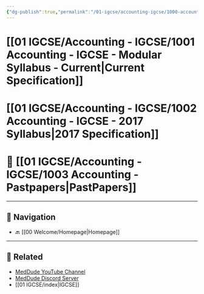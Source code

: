 ```yaml
---
{"dg-publish":true,"permalink":"/01-igcse/accounting-igcse/1000-accounting-igcse/","created":"2025-06-19T04:26:50.922+03:00","updated":"2025-06-19T04:35:05.782+03:00"}
---
```


# [[01 IGCSE/Accounting - IGCSE/1001 Accounting - IGCSE - Modular Syllabus - Current\|Current Specification]]

# [[01 IGCSE/Accounting - IGCSE/1002 Accounting - IGCSE - 2017 Syllabus\|2017 Specification]]
# 📁 [[01 IGCSE/Accounting - IGCSE/1003 Accounting - Pastpapers\|PastPapers]]

---

## 🧭 Navigation

- 🔙 [[00 Welcome/Homepage\|Homepage]]


---

## 🔗 Related

- [MedDude YouTube Channel](https://www.youtube.com/@MedDudee)
- [MedDude Discord Server](https://discord.com/invite/gQw6Smx8nX)
- [[01 IGCSE/index\|IGCSE]]



